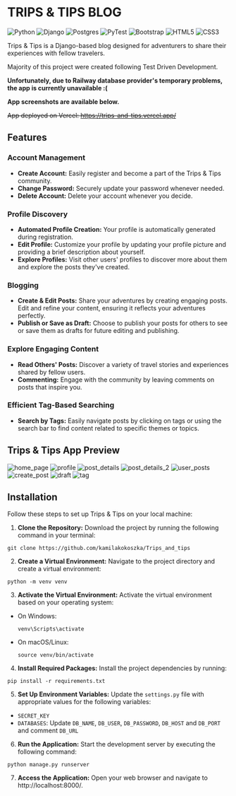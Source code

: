 # TRIPS & TIPS BLOG
![Python](https://img.shields.io/badge/python-3670A0?style=for-the-badge&logo=python&logoColor=ffdd54)
![Django](https://img.shields.io/badge/django-%23092E20.svg?style=for-the-badge&logo=django&logoColor=white)
![Postgres](https://img.shields.io/badge/postgres-%23316192.svg?style=for-the-badge&logo=postgresql&logoColor=white)
![PyTest](https://img.shields.io/badge/Pytest-003A9B?style=for-the-badge&logo=pytest&logoColor=white)
![Bootstrap](https://img.shields.io/badge/bootstrap-%238511FA.svg?style=for-the-badge&logo=bootstrap&logoColor=white)
![HTML5](https://img.shields.io/badge/html5-%23E34F26.svg?style=for-the-badge&logo=html5&logoColor=white)
![CSS3](https://img.shields.io/badge/css3-%231572B6.svg?style=for-the-badge&logo=css3&logoColor=white)

Trips & Tips is a Django-based blog designed for adventurers to share their experiences with fellow travelers. 

Majority of this project were created following Test Driven Development.

**Unfortunately, due to Railway database provider's temporary problems, the app is currently unavailable :(**

**App screenshots are available below.**

~~App deployed on Vercel: https://trips-and-tips.vercel.app/~~

## Features

### Account Management

* **Create Account:** Easily register and become a part of the Trips & Tips community.
* **Change Password:** Securely update your password whenever needed.
* **Delete Account:** Delete your account whenever you decide.

### Profile Discovery

* **Automated Profile Creation:** Your profile is automatically generated during registration.
* **Edit Profile:** Customize your profile by updating your profile picture and providing a brief description about yourself.
* **Explore Profiles:** Visit other users' profiles to discover more about them and explore the posts they've created.

### Blogging

* **Create & Edit Posts:** Share your adventures by creating engaging posts. Edit and refine your content, ensuring it reflects your adventures perfectly.
* **Publish or Save as Draft:** Choose to publish your posts for others to see or save them as drafts for future editing and publishing.

### Explore Engaging Content

* **Read Others' Posts:** Discover a variety of travel stories and experiences shared by fellow users.
* **Commenting:** Engage with the community by leaving comments on posts that inspire you.

### Efficient Tag-Based Searching

* **Search by Tags:** Easily navigate posts by clicking on tags or using the search bar to find content related to specific themes or topics.

## Trips & Tips App Preview

![home_page](https://github.com/kamilakokoszka/Trips_and_tips/assets/127201515/d1122723-fb97-44ca-bd3c-7b8937b75958)
![profile](https://github.com/kamilakokoszka/Trips_and_tips/assets/127201515/3c2d1fc8-6dfd-41d1-b4b4-504046a373c5)
![post_details](https://github.com/kamilakokoszka/Trips_and_tips/assets/127201515/486526ca-248e-41b6-94fc-2d505bd1f97c)
![post_details_2](https://github.com/kamilakokoszka/Trips_and_tips/assets/127201515/808499b8-923d-4473-9a0c-0f7e37e3faef)
![user_posts](https://github.com/kamilakokoszka/Trips_and_tips/assets/127201515/92bffe97-e6cd-450e-8522-68b12af33e88)
![create_post](https://github.com/kamilakokoszka/Trips_and_tips/assets/127201515/9c1212df-1803-4880-bc96-f3c7c6685897)
![draft](https://github.com/kamilakokoszka/Trips_and_tips/assets/127201515/c1ccb4dd-66b6-49dc-a269-b7c6a10ce5e7)
![tag](https://github.com/kamilakokoszka/Trips_and_tips/assets/127201515/d1b7616f-648b-4dac-acd2-82ef87265290)

## Installation

Follow these steps to set up Trips & Tips on your local machine:

1. **Clone the Repository:** Download the project by running the following command in your terminal:
```
git clone https://github.com/kamilakokoszka/Trips_and_tips
```
2. **Create a Virtual Environment:** Navigate to the project directory and create a virtual environment:
```
python -m venv venv
```
3. **Activate the Virtual Environment:** Activate the virtual environment based on your operating system:
- On Windows:
    ```shell
    venv\Scripts\activate
    ```
- On macOS/Linux:
  ```shell
  source venv/bin/activate
  ```
4. **Install Required Packages:** Install the project dependencies by running:
```
pip install -r requirements.txt
```
5. **Set Up Environment Variables:** Update the `settings.py` file with appropriate values for the following variables:
- `SECRET_KEY`
- `DATABASES`: Update `DB_NAME`, `DB_USER`, `DB_PASSWORD`, `DB_HOST` and `DB_PORT` and comment `DB_URL`

6. **Run the Application:** Start the development server by executing the following command:
```
python manage.py runserver
```
7. **Access the Application:** Open your web browser and navigate to http://localhost:8000/.

